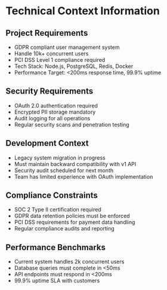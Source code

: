 # Technical Context Information

## Project Requirements
- GDPR compliant user management system
- Handle 10k+ concurrent users  
- PCI DSS Level 1 compliance required
- Tech Stack: Node.js, PostgreSQL, Redis, Docker
- Performance Target: <200ms response time, 99.9% uptime

## Security Requirements
- OAuth 2.0 authentication required
- Encrypted PII storage mandatory
- Audit logging for all operations
- Regular security scans and penetration testing

## Development Context
- Legacy system migration in progress
- Must maintain backward compatibility with v1 API
- Security audit scheduled for next month
- Team has limited experience with OAuth implementation

## Compliance Constraints
- SOC 2 Type II certification required
- GDPR data retention policies must be enforced
- PCI DSS requirements for payment data handling
- Regular compliance audits and reporting

## Performance Benchmarks
- Current system handles 2k concurrent users
- Database queries must complete in <50ms
- API endpoints must respond in <200ms
- 99.9% uptime SLA with customers
